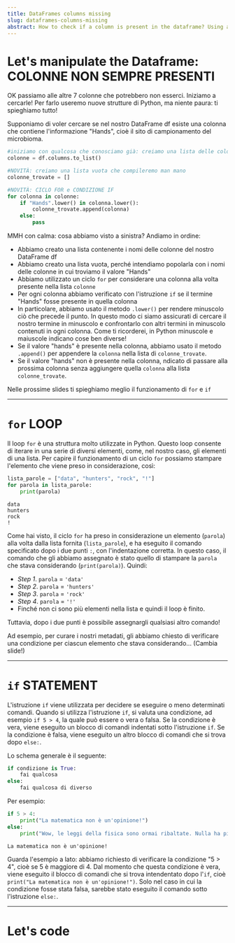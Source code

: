 ```yaml
---
title: DataFrames columns missing
slug: dataframes-columns-missing
abstract: How to check if a column is present in the dataframe? Using a for loop and an if statement.
---
```


# Let's manipulate the Dataframe: COLONNE NON SEMPRE PRESENTI

OK passiamo alle altre 7 colonne che potrebbero non esserci. Iniziamo a cercarle! Per farlo useremo nuove strutture di Python, ma niente paura: ti spieghiamo tutto!

Supponiamo di voler cercare se nel nostro DataFrame df esiste una colonna che contiene l'informazione "Hands", cioè il sito di campionamento del microbioma.

```python
#iniziamo con qualcosa che conosciamo già: creiamo una lista delle colonne del nostra DataFrame 
colonne = df.columns.to_list()

#NOVITÀ: creiamo una lista vuota che compileremo man mano
colonne_trovate = []

#NOVITÀ: CICLO FOR e CONDIZIONE IF
for colonna in colonne:
    if "Hands".lower() in colonna.lower():
        colonne_trovate.append(colonna)
    else:
        pass
```

MMH con calma: cosa abbiamo visto a sinistra? Andiamo in ordine:
* Abbiamo creato una lista contenente i nomi delle colonne del nostro DataFrame df
* Abbiamo creato una lista vuota, perché intendiamo popolarla con i nomi delle colonne in cui troviamo il valore "Hands"
* Abbiamo utilizzato un ciclo `for` per considerare una colonna alla volta presente nella lista `colonne`
* Per ogni colonna abbiamo verificato con l'istruzione `if` se il termine "Hands" fosse presente in quella colonna
* In particolare, abbiamo usato il metodo `.lower()` per rendere minuscolo ciò che precede il punto. In questo modo ci siamo assicurati di cercare il nostro termine in minuscolo e confrontarlo con altri termini in minuscolo contenuti in ogni colonna. Come ti ricorderei, in Python minuscole e maiuscole indicano cose ben diverse!
* Se il valore "hands" è presente nella colonna, abbiamo usato il metodo `.append()` per appendere la `colonna` nella lista di `colonne_trovate`.
* Se il valore "hands" non è presente nella colonna, ndicato di passare alla prossima colonna senza aggiungere quella `colonna` alla lista `colonne_trovate`.

Nelle prossime slides ti spieghiamo meglio il funzionamento di `for` e `if`

---

# `for` LOOP

Il loop `for` è una struttura molto utilizzate in Python. Questo loop consente di iterare in una serie di diversi elementi, come, nel nostro caso, gli elementi di una lista. Per capire il funzionamento di un ciclo `for` possiamo stampare l'elemento che viene preso in considerazione, così:


```python
lista_parole = ["data", "hunters", "rock", "!"]
for parola in lista_parole:
    print(parola)
```

```out
data
hunters
rock
!
```

Come hai visto, il ciclo `for` ha preso in considerazione un elemento (`parola`) alla volta dalla lista fornita (`lista_parole`), e ha eseguito il comando specificato dopo i due punti `:`, con l'indentazione corretta. In questo caso, il comando che gli abbiamo assegnato è stato quello di stampare la `parola` che stava considerando (`print(parola)`). Quindi:

* *Step 1*. `parola` = `'data'`
* *Step 2*. `parola` = `'hunters'`
* *Step 3*. `parola` = `'rock'`
* *Step 4*. `parola` = `'!'`
* Finché non ci sono più elementi nella lista e quindi il loop è finito.

Tuttavia, dopo i due punti è possibile assegnargli qualsiasi altro comando!

Ad esempio, per curare i nostri metadati, gli abbiamo chiesto di verificare una condizione per ciascun elemento che stava considerando... (Cambia slide!)

---

# `if` STATEMENT

L'istruzione `if` viene utilizzata per decidere se eseguire o meno determinati comandi. Quando si utilizza l'istruzione `if`, si valuta una condizione, ad esempio `if 5 > 4`,  la quale può essere o vera o falsa. Se la condizione è vera, viene eseguito un blocco di comandi indentati sotto l'istruzione `if`. Se la condizione è falsa, viene eseguito un altro blocco di comandi che si trova dopo `else:`.

Lo schema generale è il seguente:

```python
if condizione is True:
    fai qualcosa
else:
    fai qualcosa di diverso
```

Per esempio:
```python
if 5 > 4:
    print("La matematica non è un'opinione!")
else:
    print("Wow, le leggi della fisica sono ormai ribaltate. Nulla ha più senso")
```
```out
La matematica non è un'opinione!
```

Guarda l'esempio a lato: abbiamo richiesto di verificare la condizione "5 > 4", cioè se 5 è maggiore di 4. Dal momento che questa condizione è vera, viene eseguito il blocco di comandi che si trova intendentato dopo l'`if`, cioè `print("La matematica non è un'opinione!")`. Solo nel caso in cui la condizione fosse stata falsa, sarebbe stato eseguito il comando sotto l'istruzione `else:`.

---

# Let's code
